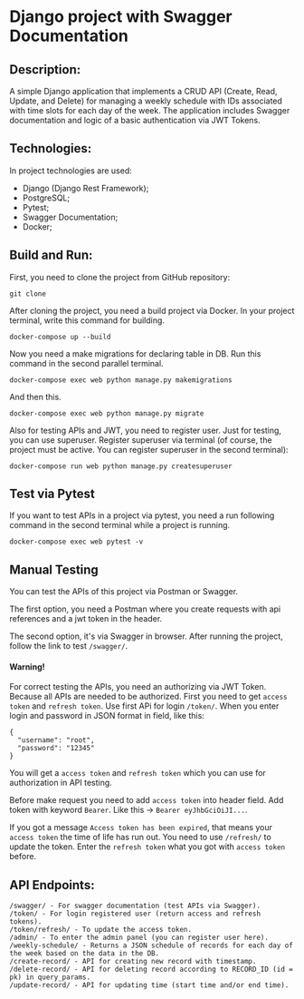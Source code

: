 # Django project with Swagger Documentation
## Description:
A simple Django application that implements a CRUD API (Create, Read, Update, and Delete) for managing a weekly schedule with IDs associated with time slots for each day of the week. The application includes Swagger documentation and logic of a basic authentication via JWT Tokens.

## Technologies:
In project technologies are used:
- Django (Django Rest Framework);
- PostgreSQL;
- Pytest;
- Swagger Documentation;
- Docker;

## Build and Run:
First, you need to clone the project from GitHub repository:
```
git clone 
```
After cloning the project, you need a build project via Docker. In your project terminal, write this command for building.
```
docker-compose up --build
```
Now you need a make migrations for declaring table in DB. Run this command in the second parallel terminal.
```
docker-compose exec web python manage.py makemigrations
```
And then this.
```
docker-compose exec web python manage.py migrate
```
Also for testing APIs and JWT, you need to register user. Just for testing, you can use superuser. 
Register superuser via terminal (of course, the project must be active. You can register superuser in the second terminal):
```
docker-compose run web python manage.py createsuperuser 
```

## Test via Pytest
If you want to test APIs in a project via pytest, you need a run following command in the second terminal while a project is running.
```
docker-compose exec web pytest -v
```

## Manual Testing
You can test the APIs of this project via Postman or Swagger. 

The first option, you need a Postman where you create requests with api references and a jwt token in the header.

The second option, it's via Swagger in browser. After running the project, follow the link to test `/swagger/`.

#### Warning!
For correct testing the APIs, you need an authorizing via JWT Token. Because all APIs are needed to be authorized.
First you need to get `access token` and `refresh token`. Use first APi for login `/token/`.
When you enter login and password in JSON format in field, like this:
```
{
  "username": "root",
  "password": "12345"
}
```
You will get a `access token` and `refresh token` which you can use for authorization in API testing.

Before make request you need to add `access token` into header field. Add token with keyword `Bearer`.
Like this -> `Bearer eyJhbGciOiJI...`.

If you got a message `Access token has been expired`, that means your `access token` the time of life has run out. You need to use `/refresh/` to update the token.
Enter the `refresh token` what you got with `access token` before.

## API Endpoints:
```
/swagger/ - For swagger documentation (test APIs via Swagger).
/token/ - For login registered user (return access and refresh tokens).
/token/refresh/ - To update the access token.
/admin/ - To enter the admin panel (you can register user here).
/weekly-schedule/ - Returns a JSON schedule of records for each day of the week based on the data in the DB.
/create-record/ - API for creating new record with timestamp. 
/delete-record/ - API for deleting record according to RECORD_ID (id = pk) in query_params.
/update-record/ - API for updating time (start time and/or end time). 
```